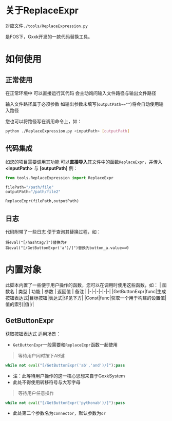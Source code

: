 # 关于ReplaceExpr

对应文件`./tools/ReplaceExpression.py`

是FOS下，Gxxk开发的一款代码替换工具。

# 如何使用

## 正常使用

在正常环境中 可以直接运行其代码 会主动询问输入文件路径与输出文件路径

输入文件路径属于必须参数 如输出参数未填写(`outputPath==""`)将会自动使用输入路径

您也可以将路径写在调用命令上，如：
```bash
python ./ReplaceExpression.py <inputPath> [outputPath]
```

## 代码集成

如您的项目需要调用其功能 可以**直接导入**其文件中的函数`ReplaceExpr`，并传入 **\<inputPath\>** 与 **[outputPath]**  例：

```python
from tools.ReplaceExpression import ReplaceExpr

filePath="/path/file"
outputPath="/path/file2"

ReplaceExpr(filePath,outputPath)

```

## 日志

代码附带了一些日志 便于查询其替换过程，如：
```text
将eval("[/hashtag/]")替换为#
将eval("[/GetButtonExpr('a')/]")替换为button_a.value==0
```

# 内置对象

此脚本内置了一些便于用户操作的函数，您可以在调用时使用这些函数，如：
| 函数名 | 类型 | 功能 | 参数 | 返回值 | 备注 |
|-|-|-|-|-|-|
|GetButtonExpr|func|生成按钮表达式|目标按钮|表达式|详见下方|
|Const|func|获取一个用于构建的设置值|值的索引|值|/|

## GetButtonExpr

获取按钮表达式 适用场景：

- `GetButtonExpr`一般需要和`ReplaceExpr`函数一起使用

> 等待用户同时按下AB键
```python
while not eval("[/GetButtonExpr('ab','and')/]"):pass
```

- 注：此等待用户操作的这一核心思想来自于GxxkSystem
- 此处不得使用转移符号与大写字母

> 等待用户任意操作
```python
while not eval("[/GetButtonExpr('pythonab')/]"):pass
```

- 此处第二个参数名为`connector`，默认参数为`or`